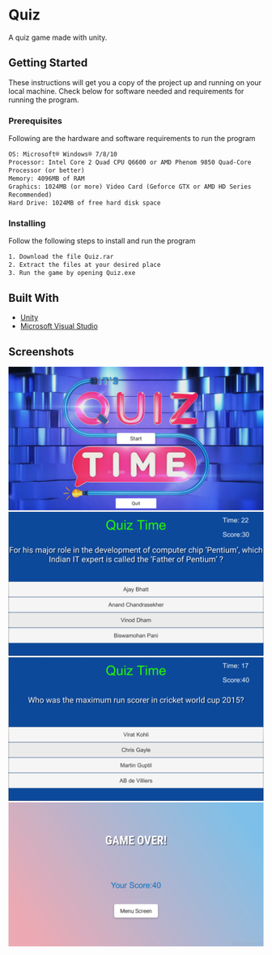 # Quiz
A quiz game made with unity.
## Getting Started
These instructions will get you a copy of the project up and running on your local machine. Check below for software needed and requirements for running the program.
### Prerequisites
Following are the hardware and software requirements to run the program
```
OS: Microsoft® Windows® 7/8/10
Processor: Intel Core 2 Quad CPU Q6600 or AMD Phenom 9850 Quad-Core Processor (or better)
Memory: 4096MB of RAM 
Graphics: 1024MB (or more) Video Card (Geforce GTX or AMD HD Series Recommended)
Hard Drive: 1024MB of free hard disk space
```
### Installing
Follow the following steps to install and run the program
```
1. Download the file Quiz.rar
2. Extract the files at your desired place
3. Run the game by opening Quiz.exe
```
## Built With
* [Unity](https://unity3d.com/)
* [Microsoft Visual Studio](https://visualstudio.microsoft.com/)
## Screenshots
![alt text](https://github.com/ketan-ojha/Quiz/blob/master/Screenshots/ss1.png)
![alt text](https://github.com/ketan-ojha/Quiz/blob/master/Screenshots/ss2.png)
![alt text](https://github.com/ketan-ojha/Quiz/blob/master/Screenshots/ss3.png)
![alt text](https://github.com/ketan-ojha/Quiz/blob/master/Screenshots/ss4.png)
